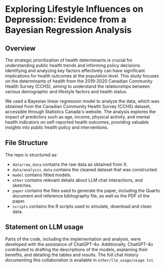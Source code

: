 # Exploring Lifestyle Influences on Depression: Evidence from a Bayesian Regression Analysis

## Overview

The strategic prioritization of health determinants is crucial for understanding public health trends and informing policy decisions. Identifying and analyzing key factors effectively can have significant implications for health outcomes at the population level. This study focuses on the determinants of health from the 2019-2020 Canadian Community Health Survey (CCHS), aiming to understand the relationships between various demographic and lifestyle factors and health status.

We used a Bayesian linear regression model to analyze the data, which was obtained from the Canadian Community Health Survey (CCHS) dataset, accessible through Statistics Canada's website. The analysis explores the impact of predictors such as age, income, physical activity, and mental health indicators on self-reported health outcomes, providing valuable insights into public health policy and interventions.

## File Structure

The repo is structured as:

-   `data/raw_data` contains the raw data as obtained from X.
-   `data/analysis_data` contains the cleaned dataset that was constructed.
-   `model` contains fitted models. 
-   `other` contains relevant details about LLM chat interactions, and sketches.
-   `paper` contains the files used to generate the paper, including the Quarto document and reference bibliography file, as well as the PDF of the paper. 
-   `scripts` contains the R scripts used to simulate, download and clean data.


## Statement on LLM usage

Parts of the code, including the implementation and analysis, were developed with the assistance of ChatGPT-4o. Additionally, ChatGPT-4o contributed to drafting the descriptions of the models, explaining their benefits, and detailing the tables and results. The full chat history documenting this collaboration is available in `other/llm_usage/usage.txt`.

